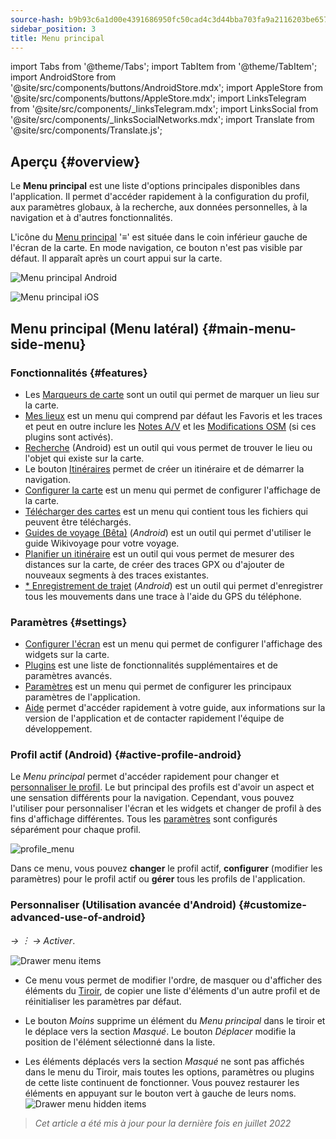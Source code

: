 ```yaml
---
source-hash: b9b93c6a1d00e4391686950fc50cad4c3d44bba703fa9a2116203be65773a7b2
sidebar_position: 3
title: Menu principal
---
```


import Tabs from '@theme/Tabs';
import TabItem from '@theme/TabItem';
import AndroidStore from '@site/src/components/buttons/AndroidStore.mdx';
import AppleStore from '@site/src/components/buttons/AppleStore.mdx';
import LinksTelegram from '@site/src/components/_linksTelegram.mdx';
import LinksSocial from '@site/src/components/_linksSocialNetworks.mdx';
import Translate from '@site/src/components/Translate.js';



## Aperçu {#overview}

Le **Menu principal** est une liste d'options principales disponibles dans l'application. Il permet d'accéder rapidement à la configuration du profil, aux paramètres globaux, à la recherche, aux données personnelles, à la navigation et à d'autres fonctionnalités.

L'icône du [Menu principal](../widgets/map-buttons.md#main-menu) '&#8801;' est située dans le coin inférieur gauche de l'écran de la carte. En mode navigation, ce bouton n'est pas visible par défaut. Il apparaît après un court appui sur la carte.

<Tabs groupId="operating-systems">

<TabItem value="android" label="Android">

![Menu principal Android](@site/static/img/menu/main_menu_android.png)

</TabItem>

<TabItem value="ios" label="iOS">

![Menu principal iOS](@site/static/img/menu/main_menu_ios.png)

</TabItem>

</Tabs>


## Menu principal (Menu latéral) {#main-menu-side-menu}

### Fonctionnalités {#features}

- Les [Marqueurs de carte](../personal/markers.md) sont un outil qui permet de marquer un lieu sur la carte.
- [Mes lieux](../personal/myplaces.md) est un menu qui comprend par défaut les Favoris et les traces et peut en outre inclure les [Notes A/V](../plugins/audio-video-notes.md) et les [Modifications OSM](../plugins/osm-editing.md) (si ces plugins sont activés).
- [Recherche](../search/index.md) (Android) est un outil qui vous permet de trouver le lieu ou l'objet qui existe sur la carte.
- Le bouton [Itinéraires](../widgets/map-buttons.md#directions) permet de créer un itinéraire et de démarrer la navigation.
- [Configurer la carte](../map/configure-map-menu.md) est un menu qui permet de configurer l'affichage de la carte.
- [Télécharger des cartes](../start-with/download-maps.md) est un menu qui contient tous les fichiers qui peuvent être téléchargés.
- [Guides de voyage (Bêta)](../plan-route/travel-guides.md) (*Android*) est un outil qui permet d'utiliser le guide Wikivoyage pour votre voyage.
- [Planifier un itinéraire](../plan-route/create-route.md) est un outil qui vous permet de mesurer des distances sur la carte, de créer des traces GPX ou d'ajouter de nouveaux segments à des traces existantes.
- [* Enregistrement de trajet](../plugins/trip-recording.md) (*Android*) est un outil qui permet d'enregistrer tous les mouvements dans une trace à l'aide du GPS du téléphone.

### Paramètres {#settings}

- [Configurer l'écran](../widgets/configure-screen.md) est un menu qui permet de configurer l'affichage des widgets sur la carte.
- [Plugins](../plugins/index.md#configure-plugin) est une liste de fonctionnalités supplémentaires et de paramètres avancés.
- [Paramètres](../personal/global-settings.md) est un menu qui permet de configurer les principaux paramètres de l'application.
- [Aide](./first-steps.md#offline-help) permet d'accéder rapidement à votre guide, aux informations sur la version de l'application et de contacter rapidement l'équipe de développement.

### Profil actif (Android) {#active-profile-android}

Le *Menu principal* permet d'accéder rapidement pour changer et [personnaliser le profil](../personal/profiles.md). Le but principal des profils est d'avoir un aspect et une sensation différents pour la navigation. Cependant, vous pouvez l'utiliser pour personnaliser l'écran et les widgets et changer de profil à des fins d'affichage différentes. Tous les [paramètres](../personal/profiles.md) sont configurés séparément pour chaque profil.

![profile_menu](@site/static/img/menu/profile_menu.png)

Dans ce menu, vous pouvez **changer** le profil actif, **configurer** (modifier les paramètres) pour le profil actif ou **gérer** tous les profils de l'application.


### Personnaliser (Utilisation avancée d'Android) {#customize-advanced-use-of-android}

*<Translate android="true" ids="shared_string_menu,configure_profile,ui_customization,shared_string_drawer"/> →  &#65049; → Activer*.  

![Drawer menu items ](@site/static/img/settings/drawer_menu_correct.png)  

- Ce menu vous permet de modifier l'ordre, de masquer ou d'afficher des éléments du [Tiroir](../personal/profiles.md#drawer), de copier une liste d'éléments d'un autre profil et de réinitialiser les paramètres par défaut.  

- Le bouton *Moins* supprime un élément du *Menu principal* dans le tiroir et le déplace vers la section *Masqué*. Le bouton *Déplacer* modifie la position de l'élément sélectionné dans la liste.  

- Les éléments déplacés vers la section *Masqué* ne sont pas affichés dans le menu du Tiroir, mais toutes les options, paramètres ou plugins de cette liste continuent de fonctionner. Vous pouvez restaurer les éléments en appuyant sur le bouton vert à gauche de leurs noms.  
    ![Drawer menu hidden items ](@site/static/img/settings/drawer_menu_hidden_items.png)

> *Cet article a été mis à jour pour la dernière fois en juillet 2022*